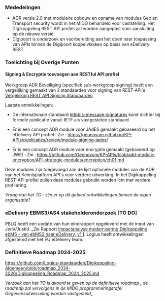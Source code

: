
### Mededelingen

- ADR versie 2.0 met modulaire opbouw en opname van modules Geo en Transport security wordt in het MIDO behandeld voor vaststelling. Het Digikoppeling REST API profiel zal worden aangepast voor aansluiting op de nieuwe versie
- Digipoort is onderzoek en voorbereiding aan het doen naar toepassing van APIs binnen de Digipoort koppelvlakken op basis van eDelivery REST.

### Toelichting bij Overige Punten

#### Signing & Encryptie toevoegen aan RESTful API profiel 

Werkgroep ADR Beveiliging (specifiek sub-werkgroep signing) heeft een vergelijking gemaakt van 2 standaarden voor signing van REST-API's :
[Vergelijking REST API Signing Standaarden](https://geonovum.github.io/KP-APIs/publicaties/REST_API_Signing_Standaarden) 

Laatste ontwikkelingen:
* De internationale standaard [httpbis-message-signatures](https://datatracker.ietf.org/doc/draft-ietf-httpbis-message-signatures/) komt dichter bij formele publicatie vanuit IETF als vastgestelde standaard
* Er is een concept ADR module voor JAdES gemaakt gebaseerd op het eDelivery API profiel : 
Zie : https://geonovum.github.io/KP-APIs/publicaties/review/module-signing-jades/

* Er is een concept ADR module voor encryptie gemaakt (gebaseerd op JWE) :
Zie : https://github.com/Geonovum/KP-APIs/blob/add-module-encryption/API-strategie-modules/encryption/ch01.md

Deze modules zijn toegevoegd aan de lijst optionele modules van de ADR van het Kennisplatform API's voor verdere uitwerking.
In het Digikoppeling REST-API profiel zullen deze modules gebruikt worden icm met verdere profilering. 

_Vraag aan het TO : zijn er op dit gebied ontwikkelingen binnen de eigen organisatie?_


### eDelivery EBMS3/AS4 stakeholderonderzoek  [TO DO]

PBLQ heeft een update van hun eindrapport opgeleverd met de input van JenV/Justid. _Zie Rapport [Impactanalyse modernisering Digikoppeling ebMS - van ebMS2 naar eDelivery, v1.1](https://github.com/Logius-standaarden/Overleg/blob/main/Digikoppeling/2024-03-06/Rapport%20Impactanalyse%20modernisering%20Digikoppeling%20ebMS%20-%20v1.1%20definitief%2019%20januari%202024.pdf). Logius heeft ontwikkelingen afgestemd met het EU eDelivery team.

### Definitieve Roadmap 2024-2025 
https://github.com/Logius-standaarden/Digikoppeling-Algemeen/blob/roadmap_2024-2026/Digikoppeling_Roadmap_2024_2025.md

_Verzoek aan het TO is akoord te geven op de definitieve roadmap , de roadmap zal vervolgens in de MIDO programmeringstafel Gegevensuitwisseling worden vastgesteld__
